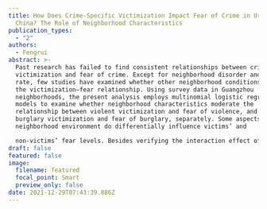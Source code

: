 ```yaml
---
title: How Does Crime-Specific Victimization Impact Fear of Crime in Urban
  China? The Role of Neighborhood Characteristics
publication_types:
  - "2"
authors:
  - Fengrui
abstract: >-
  Past research has failed to find consistent relationships between criminal
  victimization and fear of crime. Except for neighborhood disorder and crime
  rate, few studies have examined whether other neighborhood conditions matter
  the victimization—fear relationship. Using survey data in Guangzhou
  neighborhoods, the present analysis employs multinomial logistic regression
  models to examine whether neighborhood characteristics moderate the
  relationship between violent victimization and fear of violence, and between
  burglary victimization and fear of burglary, separately. Some aspects of the
  neighborhood environment do differentially influence victims’ and

  non-victims’ fear levels. Besides verifying the interaction effect of neighborhood disorder and victimization, the present study finds that neighborhood policing alleviates the harmful effect of violent victimization on fear, while collective efficacy fosters the harmful effect of burglary victimization on fear. This paper underscores the significance of the social context of urban China in explaining the interplay of neighborhood characteristics and victimization on fear of crime.
draft: false
featured: false
image:
  filename: featured
  focal_point: Smart
  preview_only: false
date: 2021-12-29T07:43:39.886Z
---
```

